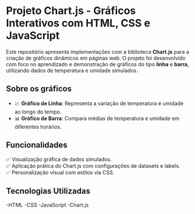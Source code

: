 # Projeto Chart.js - Gráficos Interativos com HTML, CSS e JavaScript

Este repositório apresenta implementações com a biblioteca **Chart.js** para a criação de gráficos dinâmicos em páginas web. O projeto foi desenvolvido com foco no aprendizado e demonstração de gráficos do tipo **linha** e **barra**, utilizando dados de temperatura e umidade simulados.


##  Sobre os gráficos
- 📈 **Gráfico de Linha**: Representa a variação de temperatura e umidade ao longo do tempo.
- 📊 **Gráfico de Barra**: Compara médias de temperatura e umidade em diferentes horários.



##  Funcionalidades

✅ Visualização gráfica de dados simulados.  
✅ Aplicação prática do Chart.js com configurações de datasets e labels.  
✅ Personalização visual com estilos via CSS.    



## Tecnologias Utilizadas

-HTML
-CSS
-JavaScript
-Chart.js
